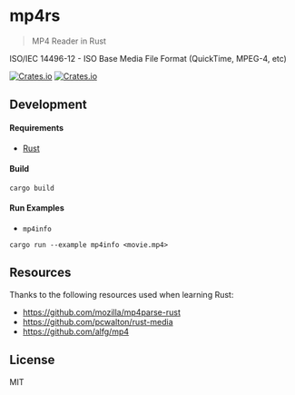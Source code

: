 # mp4rs
> MP4 Reader in Rust

ISO/IEC 14496-12 - ISO Base Media File Format (QuickTime, MPEG-4, etc)

[![Crates.io](https://img.shields.io/crates/v/mp4)](https://crates.io/crates/mp4)
[![Crates.io](https://img.shields.io/crates/d/mp4)](https://crates.io/crates/mp4)

## Development

#### Requirements
* [Rust](https://www.rust-lang.org/)

#### Build
```
cargo build
```

#### Run Examples
* `mp4info`
```
cargo run --example mp4info <movie.mp4>
```

## Resources
Thanks to the following resources used when learning Rust:
* https://github.com/mozilla/mp4parse-rust
* https://github.com/pcwalton/rust-media
* https://github.com/alfg/mp4

## License
MIT
